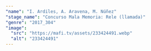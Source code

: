 ```yaml
---
"name": "I. Ardiles, A. Aravena, M. Núñez"
"stage_name": "Concurso Mala Memoria: Rele (llamada)"
"genre": "2017_304"
"image":
  "src": "https://mafi.tv/assets/233424491.webp"
  "alt": "233424491"
---
```

